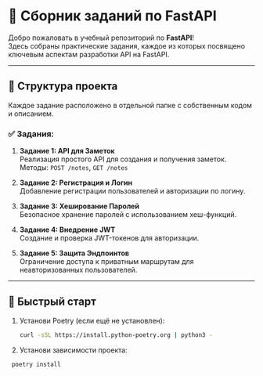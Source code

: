 # 📘 Сборник заданий по FastAPI

Добро пожаловать в учебный репозиторий по **FastAPI**!  
Здесь собраны практические задания, каждое из которых посвящено ключевым аспектам разработки API на FastAPI.

---

## 📂 Структура проекта

Каждое задание расположено в отдельной папке с собственным кодом и описанием.

### ✅ Задания:

1. **Задание 1: API для Заметок**  
   Реализация простого API для создания и получения заметок.  
   Методы: `POST /notes`, `GET /notes`

2. **Задание 2: Регистрация и Логин**  
   Добавление регистрации пользователей и авторизации по логину.

3. **Задание 3: Хеширование Паролей**  
   Безопасное хранение паролей с использованием хеш-функций.

4. **Задание 4: Внедрение JWT**  
   Создание и проверка JWT-токенов для авторизации.

5. **Задание 5: Защита Эндпоинтов**  
   Ограничение доступа к приватным маршрутам для неавторизованных пользователей.

---

## 🚀 Быстрый старт

1. Установи Poetry (если ещё не установлен):

   ```bash
   curl -sSL https://install.python-poetry.org | python3 -
2. Установи зависимости проекта:

 ```bash
  poetry install

